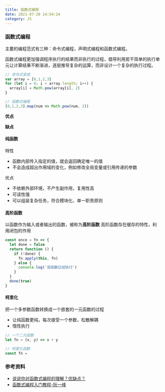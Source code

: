 ```yaml
---
title: 函数式编程
date: 2021-07-28 14:54:14
category: JS
---
```

### 函数式编程
主要的编程范式有三种：命令式编程，声明式编程和函数式编程。

函数式编程更加强调程序执行的结果而非执行的过程，倡导利用若干简单的执行单元让计算结果不断渐进，逐层推导复杂的运算，而非设计一个复杂的执行过程。

```js
// 命令式变成
var array = [0,1,2,3]
for (let i = 0; i < array.length; i++) {
  array[i] = Math.pow(array[i], 2)
}

// 函数式编程
[0,1,2,3].map(num => Math.pow(num, 2))
```

**优点**

**缺点**

#### 纯函数
特性
- 函数内部传入指定的值，就会返回确定唯一的值
- 不会造成超出作用域的变化，例如修改全局变量或引用传递的参数

优点
- 不依赖外部环境，不产生副作用，复用性高
- 可读性强
- 可以组装复杂任务，符合模块化、单一职责原则



#### 高阶函数
以函数作为输入或者输出的函数，被称为**高阶函数**
高阶函数存在缓存的特性，利用闭包的作用
```js
const once = fn => {
  let done = false
  return function () {
    if (!done) {
      fn.apply(this, fn)
    } else {
      console.log('该函数已经执行')
    }
  }
  done(true)
}

```


#### 柯里化
把一个多参数函数转换成一个嵌套的一元函数的过程
- 让纯函数更纯，每次接受一个参数，松散解耦
- 惰性执行
```js
// 一个二元函数
let fn = (x, y) => x + y

// 柯里化函数
const fn = 

```


### 参考资料
- [说说你对函数式编程的理解？优缺点？](https://github.com/febobo/web-interview/issues/80)
- [函数式编程入门教程-阮一峰](http://www.ruanyifeng.com/blog/2017/02/fp-tutorial.html)